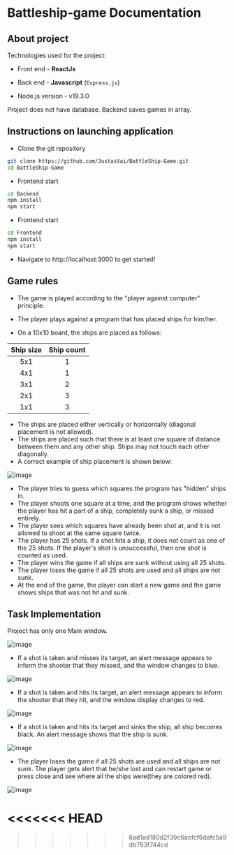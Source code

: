 # Battleship-game Documentation

## About project

Technologies used for the project:

* Front end - **ReactJs**

* Back end - **Javascript** (`Express.js`)
* Node.js version - v19.3.0

Project does not have database. Backend saves games in array. 

## Instructions on launching application

* Clone the git repository
```bash
git clone https://github.com/JustasVai/BattleShip-Game.git
cd BattleShip-Game
```

* Frontend start
```bash
cd Backend
npm install
npm start
```

* Frontend start
```bash
cd Frontend
npm install
npm start
```

* Navigate to http://localhost:3000 to get started!

## Game rules
* The game is played according to the "player against computer" principle.
* The player plays against a program that has placed ships for him/her.

* On a 10x10 board, the ships are placed as follows:

| Ship size  | Ship count |
| :---:      |  :---:     |
| 5x1        | 1          |
| 4x1        | 1          |
| 3x1        | 2          |
| 2x1        | 3          |
| 1x1        | 3          |


* The ships are placed either vertically or horizontally (diagonal placement is not allowed).
* The ships are placed such that there is at least one square of distance between them and any other ship. Ships may not touch each other diagonally.
* A correct example of ship placement is shown below:

![image](https://user-images.githubusercontent.com/67903431/211148641-7ef3f569-aa33-49e7-b3d3-7e6cecc90206.png)
* The player tries to guess which squares the program has "hidden" ships in.
* The player shoots one square at a time, and the program shows whether the player has hit a part of a ship, completely sunk a ship, or missed entirely.
* The player sees which squares have already been shot at, and it is not allowed to shoot at the same square twice.
* The player has 25 shots. If a shot hits a ship, it does not count as one of the 25 shots. If the player's shot is unsuccessful, then one shot is counted as used.
* The player wins the game if all ships are sunk without using all 25 shots.
* The player loses the game if all 25 shots are used and all ships are not sunk.
* At the end of the game, the player can start a new game and the game shows ships that was not hit and sunk.

## Task Implementation

Project has only one Main window.

![image](https://user-images.githubusercontent.com/67903431/211160627-573621b2-89ba-4c56-92fa-33861e9ba46a.png)

* If a shot is taken and misses its target, an alert message appears to inform the shooter that they missed, and the window changes to blue.

![image](https://user-images.githubusercontent.com/67903431/211160643-37e51003-6b1a-4529-b5c0-4e78bf879919.png)

* If a shot is taken and hits its target, an alert message appears to inform the shooter that they hit, and the window display changes to red.

![image](https://user-images.githubusercontent.com/67903431/211160882-e06e7e9e-7ff0-4265-9d66-d051c20f65a2.png)

* If a shot is taken and hits its target and sinks the ship, all ship becomes black. An alert message shows that the ship is sunk.

![image](https://user-images.githubusercontent.com/67903431/211160934-f1e4ba3c-d8e0-4030-85ef-3be525949c9f.png)

* The player loses the game if all 25 shots are used and all ships are not sunk.
The player gets alert that he/she lost and can restart game or press close and see where all the ships were(they are colored red).

![image](https://user-images.githubusercontent.com/67903431/211161008-da34a44e-36f6-4f1e-90be-c78cce584827.png)


<<<<<<< HEAD
=======

>>>>>>> 6ad1ad180d2f39c6acfcf6dafc5a9db783f744cd

